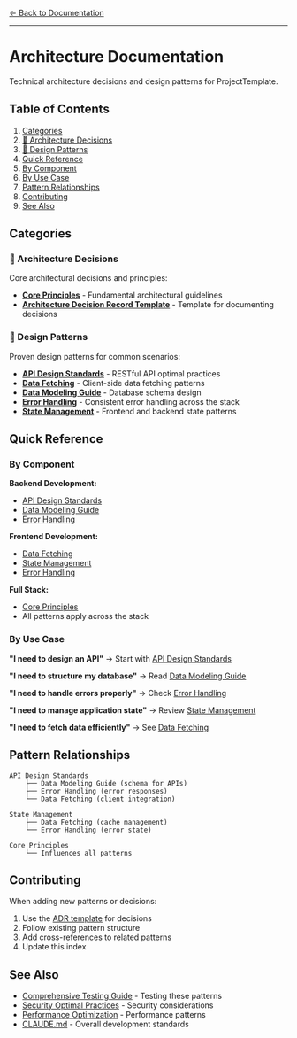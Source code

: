 [← Back to Documentation](../README.md)

---

# Architecture Documentation

Technical architecture decisions and design patterns for ProjectTemplate.

## Table of Contents

1. [Categories](#categories)
  2. [📐 Architecture Decisions](#-architecture-decisions)
  3. [🎨 Design Patterns](#-design-patterns)
4. [Quick Reference](#quick-reference)
  5. [By Component](#by-component)
  6. [By Use Case](#by-use-case)
7. [Pattern Relationships](#pattern-relationships)
8. [Contributing](#contributing)
9. [See Also](#see-also)

## Categories

### 📐 Architecture Decisions

Core architectural decisions and principles:

- **[Core Principles](decisions/000-core-principles.md)** - Fundamental architectural guidelines
- **[Architecture Decision Record Template](decisions/template-adr.md)** - Template for documenting decisions

### 🎨 Design Patterns

Proven design patterns for common scenarios:

- **[API Design Standards](patterns/api-design-standards.md)** - RESTful API optimal practices
- **[Data Fetching](patterns/data-fetching.md)** - Client-side data fetching patterns
- **[Data Modeling Guide](patterns/data-modeling-guide.md)** - Database schema design
- **[Error Handling](patterns/error-handling.md)** - Consistent error handling across the stack
- **[State Management](patterns/state-management.md)** - Frontend and backend state patterns

## Quick Reference

### By Component

**Backend Development:**
- [API Design Standards](patterns/api-design-standards.md)
- [Data Modeling Guide](patterns/data-modeling-guide.md)
- [Error Handling](patterns/error-handling.md)

**Frontend Development:**
- [Data Fetching](patterns/data-fetching.md)
- [State Management](patterns/state-management.md)
- [Error Handling](patterns/error-handling.md)

**Full Stack:**
- [Core Principles](decisions/000-core-principles.md)
- All patterns apply across the stack

### By Use Case

**"I need to design an API"**
→ Start with [API Design Standards](patterns/api-design-standards.md)

**"I need to structure my database"**
→ Read [Data Modeling Guide](patterns/data-modeling-guide.md)

**"I need to handle errors properly"**
→ Check [Error Handling](patterns/error-handling.md)

**"I need to manage application state"**
→ Review [State Management](patterns/state-management.md)

**"I need to fetch data efficiently"**
→ See [Data Fetching](patterns/data-fetching.md)

## Pattern Relationships

```text
API Design Standards
    ├── Data Modeling Guide (schema for APIs)
    ├── Error Handling (error responses)
    └── Data Fetching (client integration)

State Management
    ├── Data Fetching (cache management)
    └── Error Handling (error state)

Core Principles
    └── Influences all patterns
```

## Contributing

When adding new patterns or decisions:

1. Use the [ADR template](decisions/template-adr.md) for decisions
2. Follow existing pattern structure
3. Add cross-references to related patterns
4. Update this index

## See Also

- [Comprehensive Testing Guide](../guides/testing/comprehensive-testing-guide.md) - Testing these patterns
- [Security Optimal Practices](../guides/security/security-best-practices.md) - Security considerations
- [Performance Optimization](../guides/performance/optimization-playbook.md) - Performance patterns
- [CLAUDE.md](../../CLAUDE.md) - Overall development standards
